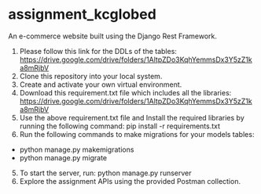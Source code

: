 # assignment_kcglobed
An e-commerce website built using the Django Rest Framework.

1. Please follow this link for the DDLs of the tables: https://drive.google.com/drive/folders/1AltpZDo3KqhYemmsDx3Y5zZ1ka8mRjbV
2. Clone this repository into your local system.
3. Create and activate your own virtual environment.
4. Download this requirement.txt file which includes all the libraries: https://drive.google.com/drive/folders/1AltpZDo3KqhYemmsDx3Y5zZ1ka8mRjbV
5. Use the above requirement.txt file and Install the required libraries by running the following command: pip install -r requirements.txt
6. Run the following commands to make migrations for your models tables:
- python manage.py makemigrations
- python manage.py migrate
5. To start the server, run: python manage.py runserver
6. Explore the assignment APIs using the provided Postman collection.

